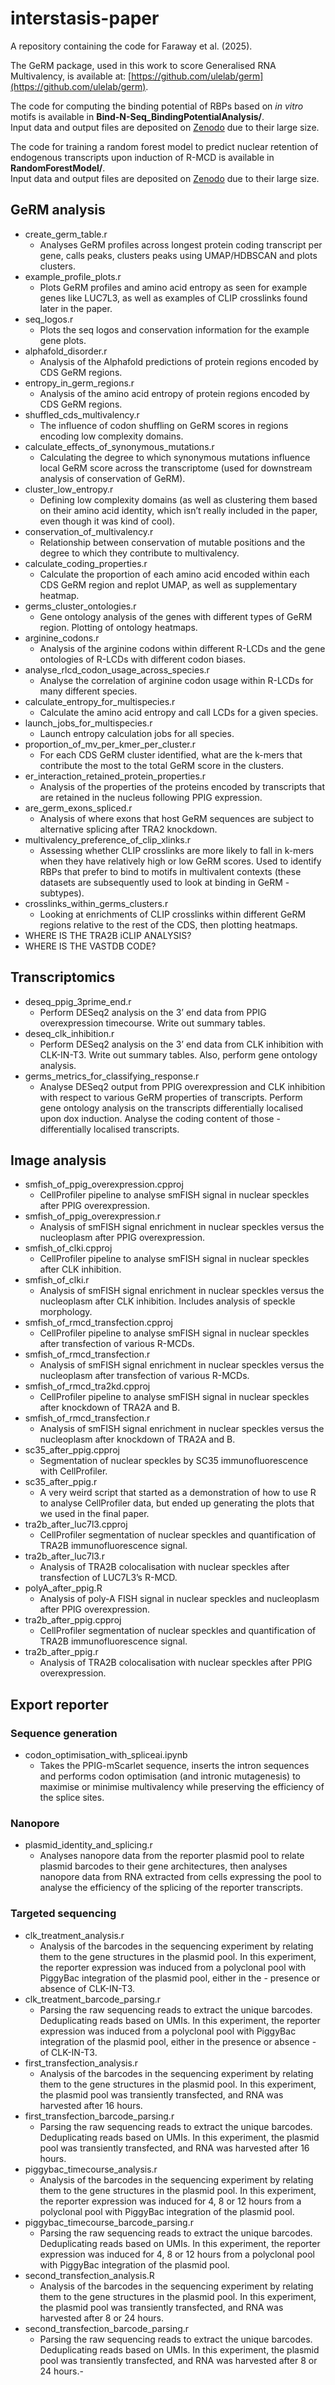 # interstasis-paper
A repository containing the code for Faraway et al. (2025).

The GeRM package, used in this work to score Generalised RNA Multivalency, is available at: [https://github.com/ulelab/germ](https://github.com/ulelab/germ).

The code for computing the binding potential of RBPs based on *in vitro* motifs is available in **Bind-N-Seq_BindingPotentialAnalysis/**.  
Input data and output files are deposited on [Zenodo](https://doi.org/10.5281/zenodo.15682421) due to their large size.

The code for training a random forest model to predict nuclear retention of endogenous transcripts upon induction of R-MCD is available in **RandomForestModel/**.  
Input data and output files are deposited on [Zenodo](https://doi.org/10.5281/zenodo.15682421) due to their large size.

## GeRM analysis
- create_germ_table.r
  - Analyses GeRM profiles across longest protein coding transcript per gene, calls peaks, clusters peaks using UMAP/HDBSCAN and plots clusters.
- example_profile_plots.r
  - Plots GeRM profiles and amino acid entropy as seen for example genes like LUC7L3, as well as examples of CLIP crosslinks found later in the paper.
- seq_logos.r
  - Plots the seq logos and conservation information for the example gene plots.
- alphafold_disorder.r
  - Analysis of the Alphafold predictions of protein regions encoded by CDS GeRM regions.
- entropy_in_germ_regions.r
  - Analysis of the amino acid entropy of protein regions encoded by CDS GeRM regions.
- shuffled_cds_multivalency.r
  - The influence of codon shuffling on GeRM scores in regions encoding low complexity domains.
- calculate_effects_of_synonymous_mutations.r
  - Calculating the degree to which synonymous mutations influence local GeRM score across the transcriptome (used for downstream analysis of conservation of GeRM).
- cluster_low_entropy.r
  - Defining low complexity domains (as well as clustering them based on their amino acid identity, which isn’t really included in the paper, even though it was kind of cool).
- conservation_of_multivalency.r
  - Relationship between conservation of mutable positions and the degree to which they contribute to multivalency.
- calculate_coding_properties.r
  - Calculate the proportion of each amino acid encoded within each CDS GeRM region and replot UMAP, as well as supplementary heatmap.
- germs_cluster_ontologies.r
  - Gene ontology analysis of the genes with different types of GeRM region. Plotting of ontology heatmaps.
- arginine_codons.r
  - Analysis of the arginine codons within different R-LCDs and the gene ontologies of R-LCDs with different codon biases.
- analyse_rlcd_codon_usage_across_species.r
  - Analyse the correlation of arginine codon usage within R-LCDs for many different species.
- calculate_entropy_for_multispecies.r
  - Calculate the amino acid entropy and call LCDs for a given species.
- launch_jobs_for_multispecies.r
  - Launch entropy calculation jobs for all species.
- proportion_of_mv_per_kmer_per_cluster.r
  - For each CDS GeRM cluster identified, what are the k-mers that contribute the most to the total GeRM score in the clusters.
- er_interaction_retained_protein_properties.r
  - Analysis of the properties of the proteins encoded by transcripts that are retained in the nucleus following PPIG expression.
- are_germ_exons_spliced.r
  - Analysis of where exons that host GeRM sequences are subject to alternative splicing after TRA2 knockdown.
- multivalency_preference_of_clip_xlinks.r
  - Assessing whether CLIP crosslinks are more likely to fall in k-mers when they have relatively high or low GeRM scores. Used to identify RBPs that prefer to bind to motifs in multivalent contexts (these datasets are subsequently used to look at binding in GeRM - subtypes).
- crosslinks_within_germs_clusters.r
  - Looking at enrichments of CLIP crosslinks within different GeRM regions relative to the rest of the CDS, then plotting heatmaps.
- WHERE IS THE TRA2B iCLIP ANALYSIS?
- WHERE IS THE VASTDB CODE?
## Transcriptomics
- deseq_ppig_3prime_end.r
  - Perform DESeq2 analysis on the 3’ end data from PPIG overexpression timecourse. Write out summary tables.
- deseq_clk_inhibition.r
  - Perform DESeq2 analysis on the 3’ end data from CLK inhibition with CLK-IN-T3. Write out summary tables. Also, perform gene ontology analysis.
- germs_metrics_for_classifying_response.r
  - Analyse DESeq2 output from PPIG overexpression and CLK inhibition with respect to various GeRM properties of transcripts. Perform gene ontology analysis on the transcripts differentially localised upon dox induction. Analyse the coding content of those - differentially localised transcripts.
## Image analysis
- smfish_of_ppig_overexpression.cpproj
  - CellProfiler pipeline to analyse smFISH signal in nuclear speckles after PPIG overexpression.
- smfish_of_ppig_overexpression.r
  - Analysis of smFISH signal enrichment in nuclear speckles versus the nucleoplasm after PPIG overexpression.
- smfish_of_clki.cpproj
  - CellProfiler pipeline to analyse smFISH signal in nuclear speckles after CLK inhibition.
- smfish_of_clki.r
  - Analysis of smFISH signal enrichment in nuclear speckles versus the nucleoplasm after CLK inhibition. Includes analysis of speckle morphology.
- smfish_of_rmcd_transfection.cpproj
  - CellProfiler pipeline to analyse smFISH signal in nuclear speckles after transfection of various R-MCDs.
- smfish_of_rmcd_transfection.r
  - Analysis of smFISH signal enrichment in nuclear speckles versus the nucleoplasm after transfection of various R-MCDs.
- smfish_of_rmcd_tra2kd.cpproj
  - CellProfiler pipeline to analyse smFISH signal in nuclear speckles after knockdown of TRA2A and B.
- smfish_of_rmcd_transfection.r
  - Analysis of smFISH signal enrichment in nuclear speckles versus the nucleoplasm after knockdown of TRA2A and B.
- sc35_after_ppig.cpproj
  - Segmentation of nuclear speckles by SC35 immunofluorescence with CellProfiler.
- sc35_after_ppig.r
  - A very weird script that started as a demonstration of how to use R to analyse CellProfiler data, but ended up generating the plots that we used in the final paper.
- tra2b_after_luc7l3.cpproj
  - CellProfiler segmentation of nuclear speckles and quantification of TRA2B immunofluorescence signal.
- tra2b_after_luc7l3.r
  - Analysis of TRA2B colocalisation with nuclear speckles after transfection of LUC7L3’s R-MCD.
- polyA_after_ppig.R
  - Analysis of poly-A FISH signal in nuclear speckles and nucleoplasm after PPIG overexpression.
- tra2b_after_ppig.cpproj
  - CellProfiler segmentation of nuclear speckles and quantification of TRA2B immunofluorescence signal.
- tra2b_after_ppig.r
  - Analysis of TRA2B colocalisation with nuclear speckles after PPIG overexpression.
## Export reporter
### Sequence generation
- codon_optimisation_with_spliceai.ipynb
  - Takes the PPIG-mScarlet sequence, inserts the intron sequences and performs codon optimisation (and intronic mutagenesis) to maximise or minimise multivalency while preserving the efficiency of the splice sites.
### Nanopore
- plasmid_identity_and_splicing.r
  - Analyses nanopore data from the reporter plasmid pool to relate plasmid barcodes to their gene architectures, then analyses nanopore data from RNA extracted from cells expressing the pool to analyse the efficiency of the splicing of the reporter transcripts.
### Targeted sequencing
- clk_treatment_analysis.r
  - Analysis of the barcodes in the sequencing experiment by relating them to the gene structures in the plasmid pool. In this experiment, the reporter expression was induced from a polyclonal pool with PiggyBac integration of the plasmid pool, either in the - presence or absence of CLK-IN-T3.
- clk_treatment_barcode_parsing.r
  - Parsing the raw sequencing reads to extract the unique barcodes. Deduplicating reads based on UMIs. In this experiment, the reporter expression was induced from a polyclonal pool with PiggyBac integration of the plasmid pool, either in the presence or absence - of CLK-IN-T3.
- first_transfection_analysis.r
  - Analysis of the barcodes in the sequencing experiment by relating them to the gene structures in the plasmid pool. In this experiment, the plasmid pool was transiently transfected, and RNA was harvested after 16 hours.
- first_transfection_barcode_parsing.r
  - Parsing the raw sequencing reads to extract the unique barcodes. Deduplicating reads based on UMIs. In this experiment, the plasmid pool was transiently transfected, and RNA was harvested after 16 hours.
- piggybac_timecourse_analysis.r
  - Analysis of the barcodes in the sequencing experiment by relating them to the gene structures in the plasmid pool. In this experiment, the reporter expression was induced for 4, 8 or 12 hours from a polyclonal pool with PiggyBac integration of the plasmid pool.
- piggybac_timecourse_barcode_parsing.r
  - Parsing the raw sequencing reads to extract the unique barcodes. Deduplicating reads based on UMIs. In this experiment, the reporter expression was induced for 4, 8 or 12 hours from a polyclonal pool with PiggyBac integration of the plasmid pool.
- second_transfection_analysis.R
  - Analysis of the barcodes in the sequencing experiment by relating them to the gene structures in the plasmid pool. In this experiment, the plasmid pool was transiently transfected, and RNA was harvested after 8 or 24 hours.
- second_transfection_barcode_parsing.r
  - Parsing the raw sequencing reads to extract the unique barcodes. Deduplicating reads based on UMIs. In this experiment, the plasmid pool was transiently transfected, and RNA was harvested after 8 or 24 hours.- 

